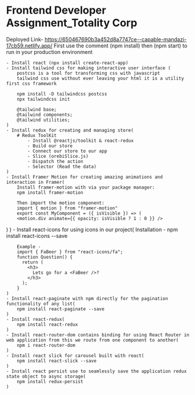 # Frontend Developer Assignment_Totality Corp
Deployed Link- https://650467690b3a452d8a7747ce--capable-mandazi-17cb59.netlify.app/
    First use the comment (npm install)
    then (npm start) to run in your production environment

    - Install react (npx install create-react-app)
    - Install tailwind css for making interactive user interface (
        postcss is a tool for transforming css with javascript
        tailwind css use without ever leaving your html it is a utility first css framework

        npm install -D tailwindcss postcss
        npx tailwindcss init

        @tailwind base;
        @tailwind components;
        @tailwind utilities;
    )
    - Install redux for creating and managing store(
        # Redux ToolKit
            - Install @reactjs/toolkit & react-redux
            - Build our store
            - Connect our store to our app
            - Slice (orebiSlice.js)
            - Dispatch the action
            - Selector (Read the data)
    )
    - Install Framer Motion for creating amazing animations and interaction in Framer(
        Install framer-motion with via your package manager:
        npm install framer-motion

        Then import the motion component:
        import { motion } from "framer-motion"
        export const MyComponent = ({ isVisible }) => (
        <motion.div animate={{ opacity: isVisible ? 1 : 0 }} />
)
    )
    - Install react-icons for using icons in our project(
        Installation - npm install react-icons --save
    
        Example - 
        import { FaBeer } from "react-icons/fa";
        function Question() {
          return (
            <h3>
              Lets go for a <FaBeer />?
            </h3>
          );
        }
    )
    - Install react-paginate with npm directly for the pagination functionality of any list(
        npm install react-paginate --save
    )
    - Install react-redux(
        npm install react-redux
    )
    - Install react-router-dom contains binding for using React Router in web application from this we route from one component to another(
        npm i react-router-dom
    )
    - Install react slick for carousel built with react(
        npm install react-slick --save
    )
    - Install react persist use to seamlessly save the application redux state object to async storage(
        npm install redux-persist
    )
